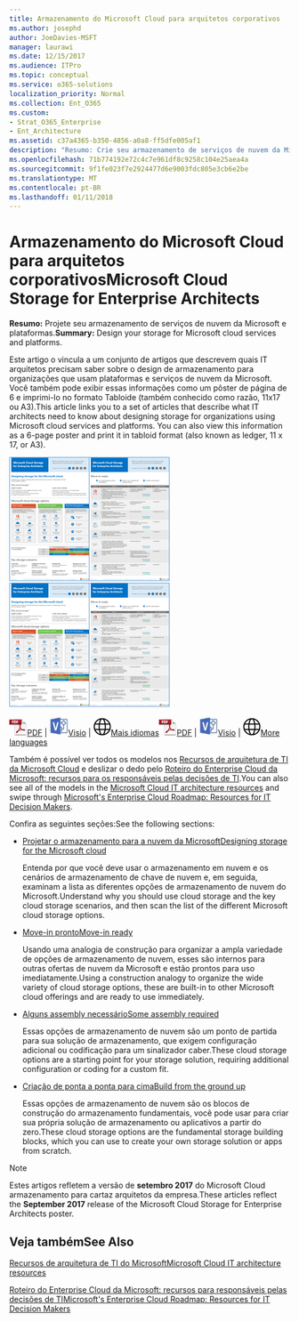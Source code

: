 ```yaml
---
title: Armazenamento do Microsoft Cloud para arquitetos corporativos
ms.author: josephd
author: JoeDavies-MSFT
manager: laurawi
ms.date: 12/15/2017
ms.audience: ITPro
ms.topic: conceptual
ms.service: o365-solutions
localization_priority: Normal
ms.collection: Ent_O365
ms.custom:
- Strat_O365_Enterprise
- Ent_Architecture
ms.assetid: c37a4365-b350-4856-a0a8-ff5dfe005af1
description: "Resumo: Crie seu armazenamento de serviços de nuvem da Microsoft e plataformas."
ms.openlocfilehash: 71b774192e72c4c7e961df8c9258c104e25aea4a
ms.sourcegitcommit: 9f1fe023f7e2924477d6e9003fdc805e3cb6e2be
ms.translationtype: MT
ms.contentlocale: pt-BR
ms.lasthandoff: 01/11/2018
---
```

# <a name="microsoft-cloud-storage-for-enterprise-architects"></a><span data-ttu-id="f7583-103">Armazenamento do Microsoft Cloud para arquitetos corporativos</span><span class="sxs-lookup"><span data-stu-id="f7583-103">Microsoft Cloud Storage for Enterprise Architects</span></span>

 <span data-ttu-id="f7583-104">**Resumo:** Projete seu armazenamento de serviços de nuvem da Microsoft e plataformas.</span><span class="sxs-lookup"><span data-stu-id="f7583-104">**Summary:** Design your storage for Microsoft cloud services and platforms.</span></span>
  
<span data-ttu-id="f7583-p101">Este artigo o vincula a um conjunto de artigos que descrevem quais IT arquitetos precisam saber sobre o design de armazenamento para organizações que usam plataformas e serviços de nuvem da Microsoft. Você também pode exibir essas informações como um pôster de página de 6 e imprimi-lo no formato Tabloide (também conhecido como razão, 11x17 ou A3).</span><span class="sxs-lookup"><span data-stu-id="f7583-p101">This article links you to a set of articles that describe what IT architects need to know about designing storage for organizations using Microsoft cloud services and platforms. You can also view this information as a 6-page poster and print it in tabloid format (also known as ledger, 11 x 17, or A3).</span></span>
  
<span data-ttu-id="f7583-107">[![Imagem de Thumb para o modelo de armazenamento em nuvem Microsoft](images/0d4e2eb9-1109-4b3b-bf9e-2f3eff2e2cc4.png)  
](https://www.microsoft.com/download/details.aspx?id=49552)</span><span class="sxs-lookup"><span data-stu-id="f7583-107">[![Thumb image for Microsoft cloud storage model](images/0d4e2eb9-1109-4b3b-bf9e-2f3eff2e2cc4.png)  
](https://www.microsoft.com/download/details.aspx?id=49552)</span></span>
  
<span data-ttu-id="f7583-108">![Arquivo PDF](images/ITPro_Other_PDFicon.png)[PDF](https://go.microsoft.com/fwlink/p/?linkid=842079) | ![Arquivo do Visio](images/ITPro_Other_VisioIcon.jpg)[Visio](https://go.microsoft.com/fwlink/p/?linkid=842080) | ![Ver uma página com as versões em outros idiomas](images/e16c992d-b0f8-48ae-bf44-db7a9fcaab9e.png)[Mais idiomas](https://www.microsoft.com/download/details.aspx?id=49552)</span><span class="sxs-lookup"><span data-stu-id="f7583-108">![PDF file](images/ITPro_Other_PDFicon.png)[PDF](https://go.microsoft.com/fwlink/p/?linkid=842079) | ![Visio file](images/ITPro_Other_VisioIcon.jpg)[Visio](https://go.microsoft.com/fwlink/p/?linkid=842080) | ![See a page with versions in additional languages](images/e16c992d-b0f8-48ae-bf44-db7a9fcaab9e.png)[More languages](https://www.microsoft.com/download/details.aspx?id=49552)</span></span>
  
<span data-ttu-id="f7583-109">Também é possível ver todos os modelos nos [Recursos de arquitetura de TI da Microsoft Cloud](microsoft-cloud-it-architecture-resources.md) e deslizar o dedo pelo [Roteiro do Enterprise Cloud da Microsoft: recursos para os responsáveis pelas decisões de TI](https://aka.ms/cloudarchitecture).</span><span class="sxs-lookup"><span data-stu-id="f7583-109">You can also see all of the models in the [Microsoft Cloud IT architecture resources](microsoft-cloud-it-architecture-resources.md) and swipe through [Microsoft's Enterprise Cloud Roadmap: Resources for IT Decision Makers](https://aka.ms/cloudarchitecture).</span></span>
  
<span data-ttu-id="f7583-110">Confira as seguintes seções:</span><span class="sxs-lookup"><span data-stu-id="f7583-110">See the following sections:</span></span>
  
- [<span data-ttu-id="f7583-111">Projetar o armazenamento para a nuvem da Microsoft</span><span class="sxs-lookup"><span data-stu-id="f7583-111">Designing storage for the Microsoft cloud</span></span>](designing-storage-for-the-microsoft-cloud.md)
    
    <span data-ttu-id="f7583-112">Entenda por que você deve usar o armazenamento em nuvem e os cenários de armazenamento de chave de nuvem e, em seguida, examinam a lista as diferentes opções de armazenamento de nuvem do Microsoft.</span><span class="sxs-lookup"><span data-stu-id="f7583-112">Understand why you should use cloud storage and the key cloud storage scenarios, and then scan the list of the different Microsoft cloud storage options.</span></span>
    
- [<span data-ttu-id="f7583-113">Move-in pronto</span><span class="sxs-lookup"><span data-stu-id="f7583-113">Move-in ready</span></span>](move-in-ready.md)
    
    <span data-ttu-id="f7583-114">Usando uma analogia de construção para organizar a ampla variedade de opções de armazenamento de nuvem, esses são internos para outras ofertas de nuvem da Microsoft e estão prontos para uso imediatamente.</span><span class="sxs-lookup"><span data-stu-id="f7583-114">Using a construction analogy to organize the wide variety of cloud storage options, these are built-in to other Microsoft cloud offerings and are ready to use immediately.</span></span>
    
- [<span data-ttu-id="f7583-115">Alguns assembly necessário</span><span class="sxs-lookup"><span data-stu-id="f7583-115">Some assembly required</span></span>](some-assembly-required.md)
    
    <span data-ttu-id="f7583-116">Essas opções de armazenamento de nuvem são um ponto de partida para sua solução de armazenamento, que exigem configuração adicional ou codificação para um sinalizador caber.</span><span class="sxs-lookup"><span data-stu-id="f7583-116">These cloud storage options are a starting point for your storage solution, requiring additional configuration or coding for a custom fit.</span></span>
    
- [<span data-ttu-id="f7583-117">Criação de ponta a ponta para cima</span><span class="sxs-lookup"><span data-stu-id="f7583-117">Build from the ground up</span></span>](build-from-the-ground-up.md)
    
    <span data-ttu-id="f7583-118">Essas opções de armazenamento de nuvem são os blocos de construção do armazenamento fundamentais, você pode usar para criar sua própria solução de armazenamento ou aplicativos a partir do zero.</span><span class="sxs-lookup"><span data-stu-id="f7583-118">These cloud storage options are the fundamental storage building blocks, which you can use to create your own storage solution or apps from scratch.</span></span>
    
> [!NOTE]
> <span data-ttu-id="f7583-119">Estes artigos refletem a versão de **setembro 2017** do Microsoft Cloud armazenamento para cartaz arquitetos da empresa.</span><span class="sxs-lookup"><span data-stu-id="f7583-119">These articles reflect the **September 2017** release of the Microsoft Cloud Storage for Enterprise Architects poster.</span></span>
  
## <a name="see-also"></a><span data-ttu-id="f7583-120">Veja também</span><span class="sxs-lookup"><span data-stu-id="f7583-120">See Also</span></span>

[<span data-ttu-id="f7583-121">Recursos de arquitetura de TI do Microsoft</span><span class="sxs-lookup"><span data-stu-id="f7583-121">Microsoft Cloud IT architecture resources</span></span>](microsoft-cloud-it-architecture-resources.md)

[<span data-ttu-id="f7583-122">Roteiro do Enterprise Cloud da Microsoft: recursos para responsáveis pelas decisões de TI</span><span class="sxs-lookup"><span data-stu-id="f7583-122">Microsoft's Enterprise Cloud Roadmap: Resources for IT Decision Makers</span></span>](https://sway.com/FJ2xsyWtkJc2taRD)



